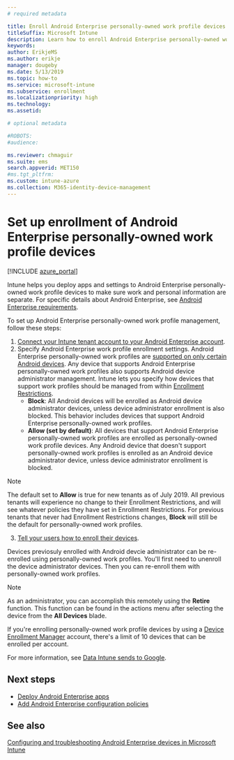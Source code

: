 ```yaml
---
# required metadata

title: Enroll Android Enterprise personally-owned work profile devices in Intune
titleSuffix: Microsoft Intune
description: Learn how to enroll Android Enterprise personally-owned work profile devices in Intune.
keywords:
author: ErikjeMS 
ms.author: erikje
manager: dougeby
ms.date: 5/13/2019
ms.topic: how-to
ms.service: microsoft-intune
ms.subservice: enrollment
ms.localizationpriority: high
ms.technology:
ms.assetid: 

# optional metadata

#ROBOTS:
#audience:

ms.reviewer: chmaguir
ms.suite: ems
search.appverid: MET150
#ms.tgt_pltfrm:
ms.custom: intune-azure
ms.collection: M365-identity-device-management
---
```


# Set up enrollment of Android Enterprise personally-owned work profile devices

[!INCLUDE [azure_portal](../includes/azure_portal.md)]

Intune helps you deploy apps and settings to Android Enterprise personally-owned work profile devices to make sure work and personal information are separate. For specific details about Android Enterprise, see [Android Enterprise requirements](https://support.google.com/work/android/answer/6174145?hl=en&ref_topic=6151012).

To set up Android Enterprise personally-owned work profile management, follow these steps:

1. [Connect your Intune tenant account to your Android Enterprise account](connect-intune-android-enterprise.md).
2. Specify Android Enterprise work profile enrollment settings. Android Enterprise personally-owned work profiles are [supported on only certain Android devices](https://support.google.com/work/android/answer/6174145?hl=en&ref_topic=6151012%20style=%22target=new_window%22). Any device that supports Android Enterprise personally-owned work profiles also supports Android device administrator management. Intune lets you specify how devices that support work profiles should be managed from within [Enrollment Restrictions](enrollment-restrictions-set.md).
    - **Block**:  All Android devices will be enrolled as Android device administrator devices, unless device administrator enrollment is also blocked. This behavior includes devices that support Android Enterprise personally-owned work profiles.
    - **Allow (set by default)**: All devices that support Android Enterprise personally-owned work profiles are enrolled as personally-owned work profile devices. Any Android device that doesn't support personally-owned work profiles is enrolled as an Android device administrator device, unless device administrator enrollment is blocked. 
> [!NOTE]
> The default set to **Allow** is true for new tenants as of July 2019. All previous tenants will experience no change to their Enrollment Restrictions, and will see whatever policies they have set in Enrollment Restrictions. For previous tenants that never had Enrollment Restrictions changes, **Block** will still be the default for personally-owned work profiles.

3. [Tell your users how to enroll their devices](../user-help/enroll-device-android-work-profile.md).  

Devices previosuly enrolled with Android devcie administrator can be re-enrolled using personally-owned work profiles. You'll first need to unenroll the device administrator devices. Then you can re-enroll them with personally-owned work profiles.

> [!NOTE]
> As an administrator, you can accomplish this remotely using the **Retire** function. This function can be found in the actions menu after selecting the device from the **All Devices** blade.

If you're enrolling personally-owned work profile devices by using a [Device Enrollment Manager](device-enrollment-manager-enroll.md) account, there's a limit of 10 devices that can be enrolled per account.

For more information, see [Data Intune sends to Google](../protect/data-intune-sends-to-google.md).

## Next steps
- [Deploy Android Enterprise apps](../apps/apps-add-android-for-work.md)
- [Add Android Enterprise configuration policies](../configuration/device-profiles.md)

## See also

[Configuring and troubleshooting Android Enterprise devices in Microsoft Intune](https://support.microsoft.com/help/4476974)
